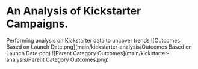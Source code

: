 # An Analysis of Kickstarter Campaigns.
Performing analysis on Kickstarter data to uncover trends
![Outcomes Based on Launch Date.png](main/kickstarter-analysis/Outcomes Based on Launch Date.png)
![Parent Category Outcomes](main/kickstarter-analysis/Parent Category Outcomes.png)

